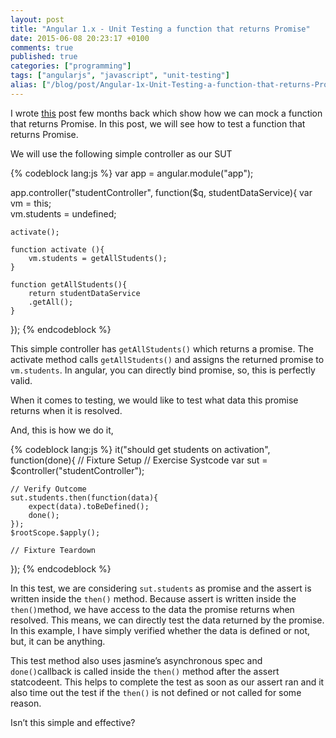 ```yaml
---
layout: post
title: "Angular 1.x - Unit Testing a function that returns Promise"
date: 2015-06-08 20:23:17 +0100
comments: true
published: true
categories: ["programming"]
tags: ["angularjs", "javascript", "unit-testing"]
alias: ["/blog/post/Angular-1x-Unit-Testing-a-function-that-returns-Promise", "/blog/post/angular-1x-unit-testing-a-function-that-returns-promise"]
---
```


<p>I wrote <a href="/blog/2015/03/16/mocking-methods-that-returns-promise" target="_blank">this</a> post few months back which show how we can mock a function that returns Promise. In this post, we will see how to test a function that returns Promise.</p> <p>We will use the following simple controller as our SUT</p>
<!-- more -->
{% codeblock lang:js %}
var app = angular.module("app");

app.controller("studentController", function($q, studentDataService){
    var vm = this;    
    vm.students = undefined;
    
    activate();
    
    function activate (){
        vm.students = getAllStudents();
    }
    
    function getAllStudents(){
        return studentDataService
        .getAll();
    }
});
{% endcodeblock %}
<p>This simple controller has <code>getAllStudents()</code> which returns a promise. The activate method calls <code>getAllStudents()</code> and assigns the returned promise to <code>vm.students</code>. In angular, you can directly bind promise, so, this is perfectly valid.</p>
<p>When it comes to testing, we would like to test what data this promise returns when it is resolved. </p>
<p>And, this is how we do it,</p>
{% codeblock lang:js %}
it("should get students on activation", function(done){
    // Fixture Setup
    // Exercise Systcode
    var sut = $controller("studentController");
    
    // Verify Outcome
    sut.students.then(function(data){
        expect(data).toBeDefined();    
        done();
    });
    $rootScope.$apply();
    
    // Fixture Teardown
});
{% endcodeblock %}
<p>In this test, we are considering <code>sut.students</code> as promise and the assert is written inside the <code>then()</code> method. Because assert is written inside the <code>then()</code>method, we have access to the data the promise returns when resolved. This means, we can directly test the data returned by the promise. In this example, I have simply verified whether the data is defined or not, but, it can be anything.</p>
<p>This test method also uses jasmine’s asynchronous spec and <code>done()</code>callback is called inside the <code>then()</code> method after the assert statcodeent. This helps to complete the test as soon as our assert ran and it also time out the test if the <code>then()</code> is not defined or not called for some reason. </p>
<p>Isn’t this simple and effective?</p>
